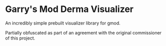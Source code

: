 # Garry's Mod Derma Visualizer
An incredibly simple prebuilt visualizer library for gmod.

Partially obfuscated as part of an agreement with the original commissioner of this project.

